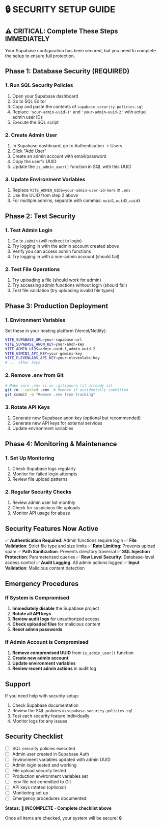 # 🔒 SECURITY SETUP GUIDE

## ⚠️ CRITICAL: Complete These Steps IMMEDIATELY

Your Supabase configuration has been secured, but you need to complete the setup to ensure full protection.

## Phase 1: Database Security (REQUIRED)

### 1. Run SQL Security Policies

1. Open your Supabase dashboard
2. Go to SQL Editor
3. Copy and paste the contents of `supabase-security-policies.sql`
4. Replace `'your-admin-uuid-1'` and `'your-admin-uuid-2'` with actual admin user IDs
5. Execute the SQL script

### 2. Create Admin User

1. In Supabase dashboard, go to Authentication → Users
2. Click "Add User"
3. Create an admin account with email/password
4. Copy the user's UUID
5. Update the `is_admin_user()` function in SQL with this UUID

### 3. Update Environment Variables

1. Replace `VITE_ADMIN_UIDS=your-admin-user-id-here` in `.env`
2. Use the UUID from step 2 above
3. For multiple admins, separate with commas: `uuid1,uuid2,uuid3`

## Phase 2: Test Security

### 1. Test Admin Login

1. Go to `/admin` (will redirect to login)
2. Try logging in with the admin account created above
3. Verify you can access admin functions
4. Try logging in with a non-admin account (should fail)

### 2. Test File Operations

1. Try uploading a file (should work for admin)
2. Try accessing admin functions without login (should fail)
3. Test file validation (try uploading invalid file types)

## Phase 3: Production Deployment

### 1. Environment Variables

Set these in your hosting platform (Vercel/Netlify):

```bash
VITE_SUPABASE_URL=your-supabase-url
VITE_SUPABASE_ANON_KEY=your-anon-key
VITE_ADMIN_UIDS=admin-uuid-1,admin-uuid-2
VITE_GEMINI_API_KEY=your-gemini-key
VITE_ELEVENLABS_API_KEY=your-elevenlabs-key
# ... other keys
```

### 2. Remove .env from Git

```bash
# Make sure .env is in .gitignore (it already is)
git rm --cached .env  # Remove if accidentally committed
git commit -m "Remove .env from tracking"
```

### 3. Rotate API Keys

1. Generate new Supabase anon key (optional but recommended)
2. Generate new API keys for external services
3. Update environment variables

## Phase 4: Monitoring & Maintenance

### 1. Set Up Monitoring

1. Check Supabase logs regularly
2. Monitor for failed login attempts
3. Review file upload patterns

### 2. Regular Security Checks

1. Review admin user list monthly
2. Check for suspicious file uploads
3. Monitor API usage for abuse

## Security Features Now Active

✅ **Authentication Required**: Admin functions require login
✅ **File Validation**: Strict file type and size limits
✅ **Rate Limiting**: Prevents upload spam
✅ **Path Sanitization**: Prevents directory traversal
✅ **SQL Injection Protection**: Parameterized queries
✅ **Row Level Security**: Database-level access control
✅ **Audit Logging**: All admin actions logged
✅ **Input Validation**: Malicious content detection

## Emergency Procedures

### If System is Compromised

1. **Immediately disable** the Supabase project
2. **Rotate all API keys**
3. **Review audit logs** for unauthorized access
4. **Check uploaded files** for malicious content
5. **Reset admin passwords**

### If Admin Account is Compromised

1. **Remove compromised UUID** from `is_admin_user()` function
2. **Create new admin account**
3. **Update environment variables**
4. **Review recent admin actions** in audit log

## Support

If you need help with security setup:

1. Check Supabase documentation
2. Review the SQL policies in `supabase-security-policies.sql`
3. Test each security feature individually
4. Monitor logs for any issues

## Security Checklist

- [ ] SQL security policies executed
- [ ] Admin user created in Supabase Auth
- [ ] Environment variables updated with admin UUID
- [ ] Admin login tested and working
- [ ] File upload security tested
- [ ] Production environment variables set
- [ ] .env file not committed to Git
- [ ] API keys rotated (optional)
- [ ] Monitoring set up
- [ ] Emergency procedures documented

**Status: 🔴 INCOMPLETE - Complete checklist above**

Once all items are checked, your system will be secure! 🔒